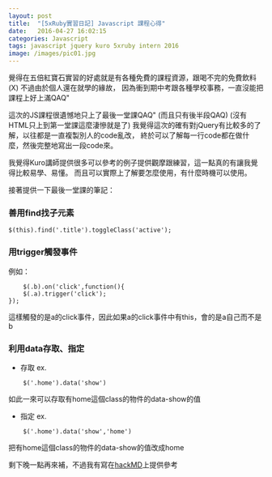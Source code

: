 ```yaml
---
layout: post
title:  "[5xRuby實習日記] Javascript 課程心得"
date:   2016-04-27 16:02:15
categories: Javascript
tags: javascript jquery kuro 5xruby intern 2016
image: /images/pic01.jpg
---
```

覺得在五倍紅寶石實習的好處就是有各種免費的課程資源，跟喝不完的免費飲料(X)
不過由於個人還在就學的緣故，
因為衝到期中考跟各種學校事務，一直沒能把課程上好上滿QAQ"

這次的JS課程很遺憾地只上了最後一堂課QAQ" (而且只有後半段QAQ) 
(沒有HTML只上到第一堂課這麼淒慘就是了)
我覺得這次的確有對jQuery有比較多的了解，以往都是一直複製別人的code亂改，
終於可以了解每一行code都在做什麼，然後完整地寫出一段code來。

我覺得Kuro講師提供很多可以參考的例子提供觀摩跟練習，這一點真的有讓我覺得比較易學、易懂。
而且可以實際上了解要怎麼使用，有什麼時機可以使用。

接著提供一下最後一堂課的筆記：
### 善用find找子元素
```
$(this).find('.title').toggleClass('active');
```
### 用trigger觸發事件
例如：

```
	$(.b).on('click',function(){
	$(.a).trigger('click');
});
```

這樣觸發的是a的click事件，因此如果a的click事件中有this，會的是a自己而不是b

### 利用data存取、指定
- 存取 ex.

```
	$('.home').data('show')
```

如此一來可以存取有home這個class的物件的data-show的值
- 指定 ex.

```
	$('.home').data('show','home')
```

把有home這個class的物件的data-show的值改成home


剩下晚一點再來補，不過我有寫在[hackMD]上提供參考

[hackMD]: https://hackmd.io/s/rk_X2cdl
